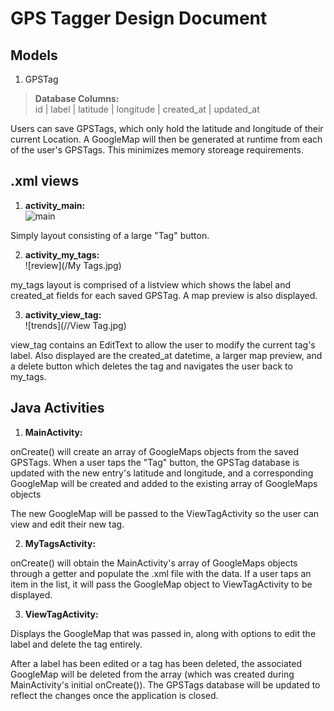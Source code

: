 # **GPS Tagger** Design Document

## Models

1. GPSTag 
> **Database Columns:**  
> id | label | latitude | longitude | created\_at | updated\_at

Users can save GPSTags, which only hold the latitude and longitude of their current Location. A GoogleMap will then be generated at runtime from each of the user's GPSTags. This minimizes memory storeage requirements.

## .xml views

1. **activity\_main:**  
![main](/Home.jpg)

Simply layout consisting of a large "Tag" button.

2. **activity\_my\_tags:**  
![review](/My Tags.jpg)

my\_tags layout is comprised of a listview which shows the label and created_at fields for each saved GPSTag. A map preview is also displayed.


3. **activity\_view\_tag:**  
![trends](//View Tag.jpg) 

view\_tag contains an EditText to allow the user to modify the current tag's label. Also displayed are the created_at datetime, a larger map preview, and a delete button which deletes the tag and navigates the user back to my\_tags.

## Java Activities

1. **MainActivity:**

onCreate() will create an array of GoogleMaps objects from the saved GPSTags. When a user taps the "Tag" button, the GPSTag database is updated with the new entry's latitude and longitude, and a corresponding GoogleMap will be created and added to the existing array of GoogleMaps objects

The new GoogleMap will be passed to the ViewTagActivity so the user can view and edit their new tag.

2. **MyTagsActivity:**

onCreate() will obtain the MainActivity's array of GoogleMaps objects through a getter and populate the .xml file with the data. If a user taps an item in the list, it will pass the GoogleMap object to ViewTagActivity to be displayed.

3. **ViewTagActivity:**

Displays the GoogleMap that was passed in, along with options to edit the label and delete the tag entirely.

After a label has been edited or a tag has been deleted, the associated GoogleMap will be deleted from the array (which was created during MainActivity's initial onCreate()). The GPSTags database will be updated to reflect the changes once the application is closed.
